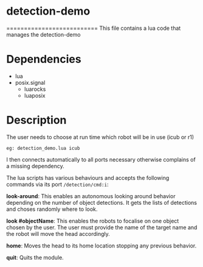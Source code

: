 # detection-demo
==========================
This file contains a lua code that manages the detection-demo

# Dependencies
 - lua
 - posix.signal
   - luarocks
   - luaposix
 

# Description

The user needs to choose at run time which robot will be in use (icub or r1)
```
eg: detection_demo.lua icub
```
I then connects automatically to all ports necessary otherwise complains of a missing dependency.

The lua scripts has various behaviours and accepts the following commands via its port `/detection/cmd:i`:

**look-around**:
This enables an autonomous looking around behavior depending on the number of object detections. It gets the lists of detections and choses randomly where to look. 

**look #objectName**:
This enables the robots to focalise on one object chosen by the user. The user must provide the name of the target name and the robot will move the head accordingly.

**home**:
Moves the head to its home location stopping any previous behavior.

**quit**:
Quits the module.




